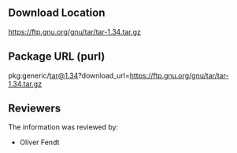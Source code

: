 ## Download Location

https://ftp.gnu.org/gnu/tar/tar-1.34.tar.gz

## Package URL (purl)

pkg:generic/tar@1.34?download_url=https://ftp.gnu.org/gnu/tar/tar-1.34.tar.gz

## Reviewers

The information was reviewed by:

* Oliver Fendt
